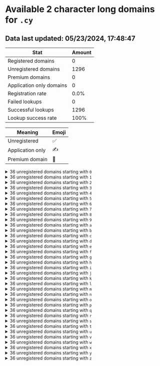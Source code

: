 # Available 2 character long domains for `.cy`

## Data last updated: 05/23/2024, 17:48:47

|Stat|Amount|
|--|--|
|Registered domains|0|
|Unregistered domains|1296|
|Premium domains|0|
|Application only domains|0|
|Registration rate|0.0%|
|Failed lookups|0|
|Successful lookups|1296|
|Lookup success rate|100%|


|Meaning|Emoji|
|--|--|
|Unregistered|:white_check_mark:|
|Application only|:writing_hand:|
|Premium domain|:gem:|

<details>
<summary>36 unregistered domains starting with <bold><code>0</code></bold></summary>

|Type|Domain|
|--|--|
|:white_check_mark:|`00.cy`|
|:white_check_mark:|`01.cy`|
|:white_check_mark:|`02.cy`|
|:white_check_mark:|`03.cy`|
|:white_check_mark:|`04.cy`|
|:white_check_mark:|`05.cy`|
|:white_check_mark:|`06.cy`|
|:white_check_mark:|`07.cy`|
|:white_check_mark:|`08.cy`|
|:white_check_mark:|`09.cy`|
|:white_check_mark:|`0a.cy`|
|:white_check_mark:|`0b.cy`|
|:white_check_mark:|`0c.cy`|
|:white_check_mark:|`0d.cy`|
|:white_check_mark:|`0e.cy`|
|:white_check_mark:|`0f.cy`|
|:white_check_mark:|`0g.cy`|
|:white_check_mark:|`0h.cy`|
|:white_check_mark:|`0i.cy`|
|:white_check_mark:|`0j.cy`|
|:white_check_mark:|`0k.cy`|
|:white_check_mark:|`0l.cy`|
|:white_check_mark:|`0m.cy`|
|:white_check_mark:|`0n.cy`|
|:white_check_mark:|`0o.cy`|
|:white_check_mark:|`0p.cy`|
|:white_check_mark:|`0q.cy`|
|:white_check_mark:|`0r.cy`|
|:white_check_mark:|`0s.cy`|
|:white_check_mark:|`0t.cy`|
|:white_check_mark:|`0u.cy`|
|:white_check_mark:|`0v.cy`|
|:white_check_mark:|`0w.cy`|
|:white_check_mark:|`0x.cy`|
|:white_check_mark:|`0y.cy`|
|:white_check_mark:|`0z.cy`|
</details>
<details>
<summary>36 unregistered domains starting with <bold><code>1</code></bold></summary>

|Type|Domain|
|--|--|
|:white_check_mark:|`10.cy`|
|:white_check_mark:|`11.cy`|
|:white_check_mark:|`12.cy`|
|:white_check_mark:|`13.cy`|
|:white_check_mark:|`14.cy`|
|:white_check_mark:|`15.cy`|
|:white_check_mark:|`16.cy`|
|:white_check_mark:|`17.cy`|
|:white_check_mark:|`18.cy`|
|:white_check_mark:|`19.cy`|
|:white_check_mark:|`1a.cy`|
|:white_check_mark:|`1b.cy`|
|:white_check_mark:|`1c.cy`|
|:white_check_mark:|`1d.cy`|
|:white_check_mark:|`1e.cy`|
|:white_check_mark:|`1f.cy`|
|:white_check_mark:|`1g.cy`|
|:white_check_mark:|`1h.cy`|
|:white_check_mark:|`1i.cy`|
|:white_check_mark:|`1j.cy`|
|:white_check_mark:|`1k.cy`|
|:white_check_mark:|`1l.cy`|
|:white_check_mark:|`1m.cy`|
|:white_check_mark:|`1n.cy`|
|:white_check_mark:|`1o.cy`|
|:white_check_mark:|`1p.cy`|
|:white_check_mark:|`1q.cy`|
|:white_check_mark:|`1r.cy`|
|:white_check_mark:|`1s.cy`|
|:white_check_mark:|`1t.cy`|
|:white_check_mark:|`1u.cy`|
|:white_check_mark:|`1v.cy`|
|:white_check_mark:|`1w.cy`|
|:white_check_mark:|`1x.cy`|
|:white_check_mark:|`1y.cy`|
|:white_check_mark:|`1z.cy`|
</details>
<details>
<summary>36 unregistered domains starting with <bold><code>2</code></bold></summary>

|Type|Domain|
|--|--|
|:white_check_mark:|`20.cy`|
|:white_check_mark:|`21.cy`|
|:white_check_mark:|`22.cy`|
|:white_check_mark:|`23.cy`|
|:white_check_mark:|`24.cy`|
|:white_check_mark:|`25.cy`|
|:white_check_mark:|`26.cy`|
|:white_check_mark:|`27.cy`|
|:white_check_mark:|`28.cy`|
|:white_check_mark:|`29.cy`|
|:white_check_mark:|`2a.cy`|
|:white_check_mark:|`2b.cy`|
|:white_check_mark:|`2c.cy`|
|:white_check_mark:|`2d.cy`|
|:white_check_mark:|`2e.cy`|
|:white_check_mark:|`2f.cy`|
|:white_check_mark:|`2g.cy`|
|:white_check_mark:|`2h.cy`|
|:white_check_mark:|`2i.cy`|
|:white_check_mark:|`2j.cy`|
|:white_check_mark:|`2k.cy`|
|:white_check_mark:|`2l.cy`|
|:white_check_mark:|`2m.cy`|
|:white_check_mark:|`2n.cy`|
|:white_check_mark:|`2o.cy`|
|:white_check_mark:|`2p.cy`|
|:white_check_mark:|`2q.cy`|
|:white_check_mark:|`2r.cy`|
|:white_check_mark:|`2s.cy`|
|:white_check_mark:|`2t.cy`|
|:white_check_mark:|`2u.cy`|
|:white_check_mark:|`2v.cy`|
|:white_check_mark:|`2w.cy`|
|:white_check_mark:|`2x.cy`|
|:white_check_mark:|`2y.cy`|
|:white_check_mark:|`2z.cy`|
</details>
<details>
<summary>36 unregistered domains starting with <bold><code>3</code></bold></summary>

|Type|Domain|
|--|--|
|:white_check_mark:|`30.cy`|
|:white_check_mark:|`31.cy`|
|:white_check_mark:|`32.cy`|
|:white_check_mark:|`33.cy`|
|:white_check_mark:|`34.cy`|
|:white_check_mark:|`35.cy`|
|:white_check_mark:|`36.cy`|
|:white_check_mark:|`37.cy`|
|:white_check_mark:|`38.cy`|
|:white_check_mark:|`39.cy`|
|:white_check_mark:|`3a.cy`|
|:white_check_mark:|`3b.cy`|
|:white_check_mark:|`3c.cy`|
|:white_check_mark:|`3d.cy`|
|:white_check_mark:|`3e.cy`|
|:white_check_mark:|`3f.cy`|
|:white_check_mark:|`3g.cy`|
|:white_check_mark:|`3h.cy`|
|:white_check_mark:|`3i.cy`|
|:white_check_mark:|`3j.cy`|
|:white_check_mark:|`3k.cy`|
|:white_check_mark:|`3l.cy`|
|:white_check_mark:|`3m.cy`|
|:white_check_mark:|`3n.cy`|
|:white_check_mark:|`3o.cy`|
|:white_check_mark:|`3p.cy`|
|:white_check_mark:|`3q.cy`|
|:white_check_mark:|`3r.cy`|
|:white_check_mark:|`3s.cy`|
|:white_check_mark:|`3t.cy`|
|:white_check_mark:|`3u.cy`|
|:white_check_mark:|`3v.cy`|
|:white_check_mark:|`3w.cy`|
|:white_check_mark:|`3x.cy`|
|:white_check_mark:|`3y.cy`|
|:white_check_mark:|`3z.cy`|
</details>
<details>
<summary>36 unregistered domains starting with <bold><code>4</code></bold></summary>

|Type|Domain|
|--|--|
|:white_check_mark:|`40.cy`|
|:white_check_mark:|`41.cy`|
|:white_check_mark:|`42.cy`|
|:white_check_mark:|`43.cy`|
|:white_check_mark:|`44.cy`|
|:white_check_mark:|`45.cy`|
|:white_check_mark:|`46.cy`|
|:white_check_mark:|`47.cy`|
|:white_check_mark:|`48.cy`|
|:white_check_mark:|`49.cy`|
|:white_check_mark:|`4a.cy`|
|:white_check_mark:|`4b.cy`|
|:white_check_mark:|`4c.cy`|
|:white_check_mark:|`4d.cy`|
|:white_check_mark:|`4e.cy`|
|:white_check_mark:|`4f.cy`|
|:white_check_mark:|`4g.cy`|
|:white_check_mark:|`4h.cy`|
|:white_check_mark:|`4i.cy`|
|:white_check_mark:|`4j.cy`|
|:white_check_mark:|`4k.cy`|
|:white_check_mark:|`4l.cy`|
|:white_check_mark:|`4m.cy`|
|:white_check_mark:|`4n.cy`|
|:white_check_mark:|`4o.cy`|
|:white_check_mark:|`4p.cy`|
|:white_check_mark:|`4q.cy`|
|:white_check_mark:|`4r.cy`|
|:white_check_mark:|`4s.cy`|
|:white_check_mark:|`4t.cy`|
|:white_check_mark:|`4u.cy`|
|:white_check_mark:|`4v.cy`|
|:white_check_mark:|`4w.cy`|
|:white_check_mark:|`4x.cy`|
|:white_check_mark:|`4y.cy`|
|:white_check_mark:|`4z.cy`|
</details>
<details>
<summary>36 unregistered domains starting with <bold><code>5</code></bold></summary>

|Type|Domain|
|--|--|
|:white_check_mark:|`50.cy`|
|:white_check_mark:|`51.cy`|
|:white_check_mark:|`52.cy`|
|:white_check_mark:|`53.cy`|
|:white_check_mark:|`54.cy`|
|:white_check_mark:|`55.cy`|
|:white_check_mark:|`56.cy`|
|:white_check_mark:|`57.cy`|
|:white_check_mark:|`58.cy`|
|:white_check_mark:|`59.cy`|
|:white_check_mark:|`5a.cy`|
|:white_check_mark:|`5b.cy`|
|:white_check_mark:|`5c.cy`|
|:white_check_mark:|`5d.cy`|
|:white_check_mark:|`5e.cy`|
|:white_check_mark:|`5f.cy`|
|:white_check_mark:|`5g.cy`|
|:white_check_mark:|`5h.cy`|
|:white_check_mark:|`5i.cy`|
|:white_check_mark:|`5j.cy`|
|:white_check_mark:|`5k.cy`|
|:white_check_mark:|`5l.cy`|
|:white_check_mark:|`5m.cy`|
|:white_check_mark:|`5n.cy`|
|:white_check_mark:|`5o.cy`|
|:white_check_mark:|`5p.cy`|
|:white_check_mark:|`5q.cy`|
|:white_check_mark:|`5r.cy`|
|:white_check_mark:|`5s.cy`|
|:white_check_mark:|`5t.cy`|
|:white_check_mark:|`5u.cy`|
|:white_check_mark:|`5v.cy`|
|:white_check_mark:|`5w.cy`|
|:white_check_mark:|`5x.cy`|
|:white_check_mark:|`5y.cy`|
|:white_check_mark:|`5z.cy`|
</details>
<details>
<summary>36 unregistered domains starting with <bold><code>6</code></bold></summary>

|Type|Domain|
|--|--|
|:white_check_mark:|`60.cy`|
|:white_check_mark:|`61.cy`|
|:white_check_mark:|`62.cy`|
|:white_check_mark:|`63.cy`|
|:white_check_mark:|`64.cy`|
|:white_check_mark:|`65.cy`|
|:white_check_mark:|`66.cy`|
|:white_check_mark:|`67.cy`|
|:white_check_mark:|`68.cy`|
|:white_check_mark:|`69.cy`|
|:white_check_mark:|`6a.cy`|
|:white_check_mark:|`6b.cy`|
|:white_check_mark:|`6c.cy`|
|:white_check_mark:|`6d.cy`|
|:white_check_mark:|`6e.cy`|
|:white_check_mark:|`6f.cy`|
|:white_check_mark:|`6g.cy`|
|:white_check_mark:|`6h.cy`|
|:white_check_mark:|`6i.cy`|
|:white_check_mark:|`6j.cy`|
|:white_check_mark:|`6k.cy`|
|:white_check_mark:|`6l.cy`|
|:white_check_mark:|`6m.cy`|
|:white_check_mark:|`6n.cy`|
|:white_check_mark:|`6o.cy`|
|:white_check_mark:|`6p.cy`|
|:white_check_mark:|`6q.cy`|
|:white_check_mark:|`6r.cy`|
|:white_check_mark:|`6s.cy`|
|:white_check_mark:|`6t.cy`|
|:white_check_mark:|`6u.cy`|
|:white_check_mark:|`6v.cy`|
|:white_check_mark:|`6w.cy`|
|:white_check_mark:|`6x.cy`|
|:white_check_mark:|`6y.cy`|
|:white_check_mark:|`6z.cy`|
</details>
<details>
<summary>36 unregistered domains starting with <bold><code>7</code></bold></summary>

|Type|Domain|
|--|--|
|:white_check_mark:|`70.cy`|
|:white_check_mark:|`71.cy`|
|:white_check_mark:|`72.cy`|
|:white_check_mark:|`73.cy`|
|:white_check_mark:|`74.cy`|
|:white_check_mark:|`75.cy`|
|:white_check_mark:|`76.cy`|
|:white_check_mark:|`77.cy`|
|:white_check_mark:|`78.cy`|
|:white_check_mark:|`79.cy`|
|:white_check_mark:|`7a.cy`|
|:white_check_mark:|`7b.cy`|
|:white_check_mark:|`7c.cy`|
|:white_check_mark:|`7d.cy`|
|:white_check_mark:|`7e.cy`|
|:white_check_mark:|`7f.cy`|
|:white_check_mark:|`7g.cy`|
|:white_check_mark:|`7h.cy`|
|:white_check_mark:|`7i.cy`|
|:white_check_mark:|`7j.cy`|
|:white_check_mark:|`7k.cy`|
|:white_check_mark:|`7l.cy`|
|:white_check_mark:|`7m.cy`|
|:white_check_mark:|`7n.cy`|
|:white_check_mark:|`7o.cy`|
|:white_check_mark:|`7p.cy`|
|:white_check_mark:|`7q.cy`|
|:white_check_mark:|`7r.cy`|
|:white_check_mark:|`7s.cy`|
|:white_check_mark:|`7t.cy`|
|:white_check_mark:|`7u.cy`|
|:white_check_mark:|`7v.cy`|
|:white_check_mark:|`7w.cy`|
|:white_check_mark:|`7x.cy`|
|:white_check_mark:|`7y.cy`|
|:white_check_mark:|`7z.cy`|
</details>
<details>
<summary>36 unregistered domains starting with <bold><code>8</code></bold></summary>

|Type|Domain|
|--|--|
|:white_check_mark:|`80.cy`|
|:white_check_mark:|`81.cy`|
|:white_check_mark:|`82.cy`|
|:white_check_mark:|`83.cy`|
|:white_check_mark:|`84.cy`|
|:white_check_mark:|`85.cy`|
|:white_check_mark:|`86.cy`|
|:white_check_mark:|`87.cy`|
|:white_check_mark:|`88.cy`|
|:white_check_mark:|`89.cy`|
|:white_check_mark:|`8a.cy`|
|:white_check_mark:|`8b.cy`|
|:white_check_mark:|`8c.cy`|
|:white_check_mark:|`8d.cy`|
|:white_check_mark:|`8e.cy`|
|:white_check_mark:|`8f.cy`|
|:white_check_mark:|`8g.cy`|
|:white_check_mark:|`8h.cy`|
|:white_check_mark:|`8i.cy`|
|:white_check_mark:|`8j.cy`|
|:white_check_mark:|`8k.cy`|
|:white_check_mark:|`8l.cy`|
|:white_check_mark:|`8m.cy`|
|:white_check_mark:|`8n.cy`|
|:white_check_mark:|`8o.cy`|
|:white_check_mark:|`8p.cy`|
|:white_check_mark:|`8q.cy`|
|:white_check_mark:|`8r.cy`|
|:white_check_mark:|`8s.cy`|
|:white_check_mark:|`8t.cy`|
|:white_check_mark:|`8u.cy`|
|:white_check_mark:|`8v.cy`|
|:white_check_mark:|`8w.cy`|
|:white_check_mark:|`8x.cy`|
|:white_check_mark:|`8y.cy`|
|:white_check_mark:|`8z.cy`|
</details>
<details>
<summary>36 unregistered domains starting with <bold><code>9</code></bold></summary>

|Type|Domain|
|--|--|
|:white_check_mark:|`90.cy`|
|:white_check_mark:|`91.cy`|
|:white_check_mark:|`92.cy`|
|:white_check_mark:|`93.cy`|
|:white_check_mark:|`94.cy`|
|:white_check_mark:|`95.cy`|
|:white_check_mark:|`96.cy`|
|:white_check_mark:|`97.cy`|
|:white_check_mark:|`98.cy`|
|:white_check_mark:|`99.cy`|
|:white_check_mark:|`9a.cy`|
|:white_check_mark:|`9b.cy`|
|:white_check_mark:|`9c.cy`|
|:white_check_mark:|`9d.cy`|
|:white_check_mark:|`9e.cy`|
|:white_check_mark:|`9f.cy`|
|:white_check_mark:|`9g.cy`|
|:white_check_mark:|`9h.cy`|
|:white_check_mark:|`9i.cy`|
|:white_check_mark:|`9j.cy`|
|:white_check_mark:|`9k.cy`|
|:white_check_mark:|`9l.cy`|
|:white_check_mark:|`9m.cy`|
|:white_check_mark:|`9n.cy`|
|:white_check_mark:|`9o.cy`|
|:white_check_mark:|`9p.cy`|
|:white_check_mark:|`9q.cy`|
|:white_check_mark:|`9r.cy`|
|:white_check_mark:|`9s.cy`|
|:white_check_mark:|`9t.cy`|
|:white_check_mark:|`9u.cy`|
|:white_check_mark:|`9v.cy`|
|:white_check_mark:|`9w.cy`|
|:white_check_mark:|`9x.cy`|
|:white_check_mark:|`9y.cy`|
|:white_check_mark:|`9z.cy`|
</details>
<details>
<summary>36 unregistered domains starting with <bold><code>a</code></bold></summary>

|Type|Domain|
|--|--|
|:white_check_mark:|`a0.cy`|
|:white_check_mark:|`a1.cy`|
|:white_check_mark:|`a2.cy`|
|:white_check_mark:|`a3.cy`|
|:white_check_mark:|`a4.cy`|
|:white_check_mark:|`a5.cy`|
|:white_check_mark:|`a6.cy`|
|:white_check_mark:|`a7.cy`|
|:white_check_mark:|`a8.cy`|
|:white_check_mark:|`a9.cy`|
|:white_check_mark:|`aa.cy`|
|:white_check_mark:|`ab.cy`|
|:white_check_mark:|`ac.cy`|
|:white_check_mark:|`ad.cy`|
|:white_check_mark:|`ae.cy`|
|:white_check_mark:|`af.cy`|
|:white_check_mark:|`ag.cy`|
|:white_check_mark:|`ah.cy`|
|:white_check_mark:|`ai.cy`|
|:white_check_mark:|`aj.cy`|
|:white_check_mark:|`ak.cy`|
|:white_check_mark:|`al.cy`|
|:white_check_mark:|`am.cy`|
|:white_check_mark:|`an.cy`|
|:white_check_mark:|`ao.cy`|
|:white_check_mark:|`ap.cy`|
|:white_check_mark:|`aq.cy`|
|:white_check_mark:|`ar.cy`|
|:white_check_mark:|`as.cy`|
|:white_check_mark:|`at.cy`|
|:white_check_mark:|`au.cy`|
|:white_check_mark:|`av.cy`|
|:white_check_mark:|`aw.cy`|
|:white_check_mark:|`ax.cy`|
|:white_check_mark:|`ay.cy`|
|:white_check_mark:|`az.cy`|
</details>
<details>
<summary>36 unregistered domains starting with <bold><code>b</code></bold></summary>

|Type|Domain|
|--|--|
|:white_check_mark:|`b0.cy`|
|:white_check_mark:|`b1.cy`|
|:white_check_mark:|`b2.cy`|
|:white_check_mark:|`b3.cy`|
|:white_check_mark:|`b4.cy`|
|:white_check_mark:|`b5.cy`|
|:white_check_mark:|`b6.cy`|
|:white_check_mark:|`b7.cy`|
|:white_check_mark:|`b8.cy`|
|:white_check_mark:|`b9.cy`|
|:white_check_mark:|`ba.cy`|
|:white_check_mark:|`bb.cy`|
|:white_check_mark:|`bc.cy`|
|:white_check_mark:|`bd.cy`|
|:white_check_mark:|`be.cy`|
|:white_check_mark:|`bf.cy`|
|:white_check_mark:|`bg.cy`|
|:white_check_mark:|`bh.cy`|
|:white_check_mark:|`bi.cy`|
|:white_check_mark:|`bj.cy`|
|:white_check_mark:|`bk.cy`|
|:white_check_mark:|`bl.cy`|
|:white_check_mark:|`bm.cy`|
|:white_check_mark:|`bn.cy`|
|:white_check_mark:|`bo.cy`|
|:white_check_mark:|`bp.cy`|
|:white_check_mark:|`bq.cy`|
|:white_check_mark:|`br.cy`|
|:white_check_mark:|`bs.cy`|
|:white_check_mark:|`bt.cy`|
|:white_check_mark:|`bu.cy`|
|:white_check_mark:|`bv.cy`|
|:white_check_mark:|`bw.cy`|
|:white_check_mark:|`bx.cy`|
|:white_check_mark:|`by.cy`|
|:white_check_mark:|`bz.cy`|
</details>
<details>
<summary>36 unregistered domains starting with <bold><code>c</code></bold></summary>

|Type|Domain|
|--|--|
|:white_check_mark:|`c0.cy`|
|:white_check_mark:|`c1.cy`|
|:white_check_mark:|`c2.cy`|
|:white_check_mark:|`c3.cy`|
|:white_check_mark:|`c4.cy`|
|:white_check_mark:|`c5.cy`|
|:white_check_mark:|`c6.cy`|
|:white_check_mark:|`c7.cy`|
|:white_check_mark:|`c8.cy`|
|:white_check_mark:|`c9.cy`|
|:white_check_mark:|`ca.cy`|
|:white_check_mark:|`cb.cy`|
|:white_check_mark:|`cc.cy`|
|:white_check_mark:|`cd.cy`|
|:white_check_mark:|`ce.cy`|
|:white_check_mark:|`cf.cy`|
|:white_check_mark:|`cg.cy`|
|:white_check_mark:|`ch.cy`|
|:white_check_mark:|`ci.cy`|
|:white_check_mark:|`cj.cy`|
|:white_check_mark:|`ck.cy`|
|:white_check_mark:|`cl.cy`|
|:white_check_mark:|`cm.cy`|
|:white_check_mark:|`cn.cy`|
|:white_check_mark:|`co.cy`|
|:white_check_mark:|`cp.cy`|
|:white_check_mark:|`cq.cy`|
|:white_check_mark:|`cr.cy`|
|:white_check_mark:|`cs.cy`|
|:white_check_mark:|`ct.cy`|
|:white_check_mark:|`cu.cy`|
|:white_check_mark:|`cv.cy`|
|:white_check_mark:|`cw.cy`|
|:white_check_mark:|`cx.cy`|
|:white_check_mark:|`cy.cy`|
|:white_check_mark:|`cz.cy`|
</details>
<details>
<summary>36 unregistered domains starting with <bold><code>d</code></bold></summary>

|Type|Domain|
|--|--|
|:white_check_mark:|`d0.cy`|
|:white_check_mark:|`d1.cy`|
|:white_check_mark:|`d2.cy`|
|:white_check_mark:|`d3.cy`|
|:white_check_mark:|`d4.cy`|
|:white_check_mark:|`d5.cy`|
|:white_check_mark:|`d6.cy`|
|:white_check_mark:|`d7.cy`|
|:white_check_mark:|`d8.cy`|
|:white_check_mark:|`d9.cy`|
|:white_check_mark:|`da.cy`|
|:white_check_mark:|`db.cy`|
|:white_check_mark:|`dc.cy`|
|:white_check_mark:|`dd.cy`|
|:white_check_mark:|`de.cy`|
|:white_check_mark:|`df.cy`|
|:white_check_mark:|`dg.cy`|
|:white_check_mark:|`dh.cy`|
|:white_check_mark:|`di.cy`|
|:white_check_mark:|`dj.cy`|
|:white_check_mark:|`dk.cy`|
|:white_check_mark:|`dl.cy`|
|:white_check_mark:|`dm.cy`|
|:white_check_mark:|`dn.cy`|
|:white_check_mark:|`do.cy`|
|:white_check_mark:|`dp.cy`|
|:white_check_mark:|`dq.cy`|
|:white_check_mark:|`dr.cy`|
|:white_check_mark:|`ds.cy`|
|:white_check_mark:|`dt.cy`|
|:white_check_mark:|`du.cy`|
|:white_check_mark:|`dv.cy`|
|:white_check_mark:|`dw.cy`|
|:white_check_mark:|`dx.cy`|
|:white_check_mark:|`dy.cy`|
|:white_check_mark:|`dz.cy`|
</details>
<details>
<summary>36 unregistered domains starting with <bold><code>e</code></bold></summary>

|Type|Domain|
|--|--|
|:white_check_mark:|`e0.cy`|
|:white_check_mark:|`e1.cy`|
|:white_check_mark:|`e2.cy`|
|:white_check_mark:|`e3.cy`|
|:white_check_mark:|`e4.cy`|
|:white_check_mark:|`e5.cy`|
|:white_check_mark:|`e6.cy`|
|:white_check_mark:|`e7.cy`|
|:white_check_mark:|`e8.cy`|
|:white_check_mark:|`e9.cy`|
|:white_check_mark:|`ea.cy`|
|:white_check_mark:|`eb.cy`|
|:white_check_mark:|`ec.cy`|
|:white_check_mark:|`ed.cy`|
|:white_check_mark:|`ee.cy`|
|:white_check_mark:|`ef.cy`|
|:white_check_mark:|`eg.cy`|
|:white_check_mark:|`eh.cy`|
|:white_check_mark:|`ei.cy`|
|:white_check_mark:|`ej.cy`|
|:white_check_mark:|`ek.cy`|
|:white_check_mark:|`el.cy`|
|:white_check_mark:|`em.cy`|
|:white_check_mark:|`en.cy`|
|:white_check_mark:|`eo.cy`|
|:white_check_mark:|`ep.cy`|
|:white_check_mark:|`eq.cy`|
|:white_check_mark:|`er.cy`|
|:white_check_mark:|`es.cy`|
|:white_check_mark:|`et.cy`|
|:white_check_mark:|`eu.cy`|
|:white_check_mark:|`ev.cy`|
|:white_check_mark:|`ew.cy`|
|:white_check_mark:|`ex.cy`|
|:white_check_mark:|`ey.cy`|
|:white_check_mark:|`ez.cy`|
</details>
<details>
<summary>36 unregistered domains starting with <bold><code>f</code></bold></summary>

|Type|Domain|
|--|--|
|:white_check_mark:|`f0.cy`|
|:white_check_mark:|`f1.cy`|
|:white_check_mark:|`f2.cy`|
|:white_check_mark:|`f3.cy`|
|:white_check_mark:|`f4.cy`|
|:white_check_mark:|`f5.cy`|
|:white_check_mark:|`f6.cy`|
|:white_check_mark:|`f7.cy`|
|:white_check_mark:|`f8.cy`|
|:white_check_mark:|`f9.cy`|
|:white_check_mark:|`fa.cy`|
|:white_check_mark:|`fb.cy`|
|:white_check_mark:|`fc.cy`|
|:white_check_mark:|`fd.cy`|
|:white_check_mark:|`fe.cy`|
|:white_check_mark:|`ff.cy`|
|:white_check_mark:|`fg.cy`|
|:white_check_mark:|`fh.cy`|
|:white_check_mark:|`fi.cy`|
|:white_check_mark:|`fj.cy`|
|:white_check_mark:|`fk.cy`|
|:white_check_mark:|`fl.cy`|
|:white_check_mark:|`fm.cy`|
|:white_check_mark:|`fn.cy`|
|:white_check_mark:|`fo.cy`|
|:white_check_mark:|`fp.cy`|
|:white_check_mark:|`fq.cy`|
|:white_check_mark:|`fr.cy`|
|:white_check_mark:|`fs.cy`|
|:white_check_mark:|`ft.cy`|
|:white_check_mark:|`fu.cy`|
|:white_check_mark:|`fv.cy`|
|:white_check_mark:|`fw.cy`|
|:white_check_mark:|`fx.cy`|
|:white_check_mark:|`fy.cy`|
|:white_check_mark:|`fz.cy`|
</details>
<details>
<summary>36 unregistered domains starting with <bold><code>g</code></bold></summary>

|Type|Domain|
|--|--|
|:white_check_mark:|`g0.cy`|
|:white_check_mark:|`g1.cy`|
|:white_check_mark:|`g2.cy`|
|:white_check_mark:|`g3.cy`|
|:white_check_mark:|`g4.cy`|
|:white_check_mark:|`g5.cy`|
|:white_check_mark:|`g6.cy`|
|:white_check_mark:|`g7.cy`|
|:white_check_mark:|`g8.cy`|
|:white_check_mark:|`g9.cy`|
|:white_check_mark:|`ga.cy`|
|:white_check_mark:|`gb.cy`|
|:white_check_mark:|`gc.cy`|
|:white_check_mark:|`gd.cy`|
|:white_check_mark:|`ge.cy`|
|:white_check_mark:|`gf.cy`|
|:white_check_mark:|`gg.cy`|
|:white_check_mark:|`gh.cy`|
|:white_check_mark:|`gi.cy`|
|:white_check_mark:|`gj.cy`|
|:white_check_mark:|`gk.cy`|
|:white_check_mark:|`gl.cy`|
|:white_check_mark:|`gm.cy`|
|:white_check_mark:|`gn.cy`|
|:white_check_mark:|`go.cy`|
|:white_check_mark:|`gp.cy`|
|:white_check_mark:|`gq.cy`|
|:white_check_mark:|`gr.cy`|
|:white_check_mark:|`gs.cy`|
|:white_check_mark:|`gt.cy`|
|:white_check_mark:|`gu.cy`|
|:white_check_mark:|`gv.cy`|
|:white_check_mark:|`gw.cy`|
|:white_check_mark:|`gx.cy`|
|:white_check_mark:|`gy.cy`|
|:white_check_mark:|`gz.cy`|
</details>
<details>
<summary>36 unregistered domains starting with <bold><code>h</code></bold></summary>

|Type|Domain|
|--|--|
|:white_check_mark:|`h0.cy`|
|:white_check_mark:|`h1.cy`|
|:white_check_mark:|`h2.cy`|
|:white_check_mark:|`h3.cy`|
|:white_check_mark:|`h4.cy`|
|:white_check_mark:|`h5.cy`|
|:white_check_mark:|`h6.cy`|
|:white_check_mark:|`h7.cy`|
|:white_check_mark:|`h8.cy`|
|:white_check_mark:|`h9.cy`|
|:white_check_mark:|`ha.cy`|
|:white_check_mark:|`hb.cy`|
|:white_check_mark:|`hc.cy`|
|:white_check_mark:|`hd.cy`|
|:white_check_mark:|`he.cy`|
|:white_check_mark:|`hf.cy`|
|:white_check_mark:|`hg.cy`|
|:white_check_mark:|`hh.cy`|
|:white_check_mark:|`hi.cy`|
|:white_check_mark:|`hj.cy`|
|:white_check_mark:|`hk.cy`|
|:white_check_mark:|`hl.cy`|
|:white_check_mark:|`hm.cy`|
|:white_check_mark:|`hn.cy`|
|:white_check_mark:|`ho.cy`|
|:white_check_mark:|`hp.cy`|
|:white_check_mark:|`hq.cy`|
|:white_check_mark:|`hr.cy`|
|:white_check_mark:|`hs.cy`|
|:white_check_mark:|`ht.cy`|
|:white_check_mark:|`hu.cy`|
|:white_check_mark:|`hv.cy`|
|:white_check_mark:|`hw.cy`|
|:white_check_mark:|`hx.cy`|
|:white_check_mark:|`hy.cy`|
|:white_check_mark:|`hz.cy`|
</details>
<details>
<summary>36 unregistered domains starting with <bold><code>i</code></bold></summary>

|Type|Domain|
|--|--|
|:white_check_mark:|`i0.cy`|
|:white_check_mark:|`i1.cy`|
|:white_check_mark:|`i2.cy`|
|:white_check_mark:|`i3.cy`|
|:white_check_mark:|`i4.cy`|
|:white_check_mark:|`i5.cy`|
|:white_check_mark:|`i6.cy`|
|:white_check_mark:|`i7.cy`|
|:white_check_mark:|`i8.cy`|
|:white_check_mark:|`i9.cy`|
|:white_check_mark:|`ia.cy`|
|:white_check_mark:|`ib.cy`|
|:white_check_mark:|`ic.cy`|
|:white_check_mark:|`id.cy`|
|:white_check_mark:|`ie.cy`|
|:white_check_mark:|`if.cy`|
|:white_check_mark:|`ig.cy`|
|:white_check_mark:|`ih.cy`|
|:white_check_mark:|`ii.cy`|
|:white_check_mark:|`ij.cy`|
|:white_check_mark:|`ik.cy`|
|:white_check_mark:|`il.cy`|
|:white_check_mark:|`im.cy`|
|:white_check_mark:|`in.cy`|
|:white_check_mark:|`io.cy`|
|:white_check_mark:|`ip.cy`|
|:white_check_mark:|`iq.cy`|
|:white_check_mark:|`ir.cy`|
|:white_check_mark:|`is.cy`|
|:white_check_mark:|`it.cy`|
|:white_check_mark:|`iu.cy`|
|:white_check_mark:|`iv.cy`|
|:white_check_mark:|`iw.cy`|
|:white_check_mark:|`ix.cy`|
|:white_check_mark:|`iy.cy`|
|:white_check_mark:|`iz.cy`|
</details>
<details>
<summary>36 unregistered domains starting with <bold><code>j</code></bold></summary>

|Type|Domain|
|--|--|
|:white_check_mark:|`j0.cy`|
|:white_check_mark:|`j1.cy`|
|:white_check_mark:|`j2.cy`|
|:white_check_mark:|`j3.cy`|
|:white_check_mark:|`j4.cy`|
|:white_check_mark:|`j5.cy`|
|:white_check_mark:|`j6.cy`|
|:white_check_mark:|`j7.cy`|
|:white_check_mark:|`j8.cy`|
|:white_check_mark:|`j9.cy`|
|:white_check_mark:|`ja.cy`|
|:white_check_mark:|`jb.cy`|
|:white_check_mark:|`jc.cy`|
|:white_check_mark:|`jd.cy`|
|:white_check_mark:|`je.cy`|
|:white_check_mark:|`jf.cy`|
|:white_check_mark:|`jg.cy`|
|:white_check_mark:|`jh.cy`|
|:white_check_mark:|`ji.cy`|
|:white_check_mark:|`jj.cy`|
|:white_check_mark:|`jk.cy`|
|:white_check_mark:|`jl.cy`|
|:white_check_mark:|`jm.cy`|
|:white_check_mark:|`jn.cy`|
|:white_check_mark:|`jo.cy`|
|:white_check_mark:|`jp.cy`|
|:white_check_mark:|`jq.cy`|
|:white_check_mark:|`jr.cy`|
|:white_check_mark:|`js.cy`|
|:white_check_mark:|`jt.cy`|
|:white_check_mark:|`ju.cy`|
|:white_check_mark:|`jv.cy`|
|:white_check_mark:|`jw.cy`|
|:white_check_mark:|`jx.cy`|
|:white_check_mark:|`jy.cy`|
|:white_check_mark:|`jz.cy`|
</details>
<details>
<summary>36 unregistered domains starting with <bold><code>k</code></bold></summary>

|Type|Domain|
|--|--|
|:white_check_mark:|`k0.cy`|
|:white_check_mark:|`k1.cy`|
|:white_check_mark:|`k2.cy`|
|:white_check_mark:|`k3.cy`|
|:white_check_mark:|`k4.cy`|
|:white_check_mark:|`k5.cy`|
|:white_check_mark:|`k6.cy`|
|:white_check_mark:|`k7.cy`|
|:white_check_mark:|`k8.cy`|
|:white_check_mark:|`k9.cy`|
|:white_check_mark:|`ka.cy`|
|:white_check_mark:|`kb.cy`|
|:white_check_mark:|`kc.cy`|
|:white_check_mark:|`kd.cy`|
|:white_check_mark:|`ke.cy`|
|:white_check_mark:|`kf.cy`|
|:white_check_mark:|`kg.cy`|
|:white_check_mark:|`kh.cy`|
|:white_check_mark:|`ki.cy`|
|:white_check_mark:|`kj.cy`|
|:white_check_mark:|`kk.cy`|
|:white_check_mark:|`kl.cy`|
|:white_check_mark:|`km.cy`|
|:white_check_mark:|`kn.cy`|
|:white_check_mark:|`ko.cy`|
|:white_check_mark:|`kp.cy`|
|:white_check_mark:|`kq.cy`|
|:white_check_mark:|`kr.cy`|
|:white_check_mark:|`ks.cy`|
|:white_check_mark:|`kt.cy`|
|:white_check_mark:|`ku.cy`|
|:white_check_mark:|`kv.cy`|
|:white_check_mark:|`kw.cy`|
|:white_check_mark:|`kx.cy`|
|:white_check_mark:|`ky.cy`|
|:white_check_mark:|`kz.cy`|
</details>
<details>
<summary>36 unregistered domains starting with <bold><code>l</code></bold></summary>

|Type|Domain|
|--|--|
|:white_check_mark:|`l0.cy`|
|:white_check_mark:|`l1.cy`|
|:white_check_mark:|`l2.cy`|
|:white_check_mark:|`l3.cy`|
|:white_check_mark:|`l4.cy`|
|:white_check_mark:|`l5.cy`|
|:white_check_mark:|`l6.cy`|
|:white_check_mark:|`l7.cy`|
|:white_check_mark:|`l8.cy`|
|:white_check_mark:|`l9.cy`|
|:white_check_mark:|`la.cy`|
|:white_check_mark:|`lb.cy`|
|:white_check_mark:|`lc.cy`|
|:white_check_mark:|`ld.cy`|
|:white_check_mark:|`le.cy`|
|:white_check_mark:|`lf.cy`|
|:white_check_mark:|`lg.cy`|
|:white_check_mark:|`lh.cy`|
|:white_check_mark:|`li.cy`|
|:white_check_mark:|`lj.cy`|
|:white_check_mark:|`lk.cy`|
|:white_check_mark:|`ll.cy`|
|:white_check_mark:|`lm.cy`|
|:white_check_mark:|`ln.cy`|
|:white_check_mark:|`lo.cy`|
|:white_check_mark:|`lp.cy`|
|:white_check_mark:|`lq.cy`|
|:white_check_mark:|`lr.cy`|
|:white_check_mark:|`ls.cy`|
|:white_check_mark:|`lt.cy`|
|:white_check_mark:|`lu.cy`|
|:white_check_mark:|`lv.cy`|
|:white_check_mark:|`lw.cy`|
|:white_check_mark:|`lx.cy`|
|:white_check_mark:|`ly.cy`|
|:white_check_mark:|`lz.cy`|
</details>
<details>
<summary>36 unregistered domains starting with <bold><code>m</code></bold></summary>

|Type|Domain|
|--|--|
|:white_check_mark:|`m0.cy`|
|:white_check_mark:|`m1.cy`|
|:white_check_mark:|`m2.cy`|
|:white_check_mark:|`m3.cy`|
|:white_check_mark:|`m4.cy`|
|:white_check_mark:|`m5.cy`|
|:white_check_mark:|`m6.cy`|
|:white_check_mark:|`m7.cy`|
|:white_check_mark:|`m8.cy`|
|:white_check_mark:|`m9.cy`|
|:white_check_mark:|`ma.cy`|
|:white_check_mark:|`mb.cy`|
|:white_check_mark:|`mc.cy`|
|:white_check_mark:|`md.cy`|
|:white_check_mark:|`me.cy`|
|:white_check_mark:|`mf.cy`|
|:white_check_mark:|`mg.cy`|
|:white_check_mark:|`mh.cy`|
|:white_check_mark:|`mi.cy`|
|:white_check_mark:|`mj.cy`|
|:white_check_mark:|`mk.cy`|
|:white_check_mark:|`ml.cy`|
|:white_check_mark:|`mm.cy`|
|:white_check_mark:|`mn.cy`|
|:white_check_mark:|`mo.cy`|
|:white_check_mark:|`mp.cy`|
|:white_check_mark:|`mq.cy`|
|:white_check_mark:|`mr.cy`|
|:white_check_mark:|`ms.cy`|
|:white_check_mark:|`mt.cy`|
|:white_check_mark:|`mu.cy`|
|:white_check_mark:|`mv.cy`|
|:white_check_mark:|`mw.cy`|
|:white_check_mark:|`mx.cy`|
|:white_check_mark:|`my.cy`|
|:white_check_mark:|`mz.cy`|
</details>
<details>
<summary>36 unregistered domains starting with <bold><code>n</code></bold></summary>

|Type|Domain|
|--|--|
|:white_check_mark:|`n0.cy`|
|:white_check_mark:|`n1.cy`|
|:white_check_mark:|`n2.cy`|
|:white_check_mark:|`n3.cy`|
|:white_check_mark:|`n4.cy`|
|:white_check_mark:|`n5.cy`|
|:white_check_mark:|`n6.cy`|
|:white_check_mark:|`n7.cy`|
|:white_check_mark:|`n8.cy`|
|:white_check_mark:|`n9.cy`|
|:white_check_mark:|`na.cy`|
|:white_check_mark:|`nb.cy`|
|:white_check_mark:|`nc.cy`|
|:white_check_mark:|`nd.cy`|
|:white_check_mark:|`ne.cy`|
|:white_check_mark:|`nf.cy`|
|:white_check_mark:|`ng.cy`|
|:white_check_mark:|`nh.cy`|
|:white_check_mark:|`ni.cy`|
|:white_check_mark:|`nj.cy`|
|:white_check_mark:|`nk.cy`|
|:white_check_mark:|`nl.cy`|
|:white_check_mark:|`nm.cy`|
|:white_check_mark:|`nn.cy`|
|:white_check_mark:|`no.cy`|
|:white_check_mark:|`np.cy`|
|:white_check_mark:|`nq.cy`|
|:white_check_mark:|`nr.cy`|
|:white_check_mark:|`ns.cy`|
|:white_check_mark:|`nt.cy`|
|:white_check_mark:|`nu.cy`|
|:white_check_mark:|`nv.cy`|
|:white_check_mark:|`nw.cy`|
|:white_check_mark:|`nx.cy`|
|:white_check_mark:|`ny.cy`|
|:white_check_mark:|`nz.cy`|
</details>
<details>
<summary>36 unregistered domains starting with <bold><code>o</code></bold></summary>

|Type|Domain|
|--|--|
|:white_check_mark:|`o0.cy`|
|:white_check_mark:|`o1.cy`|
|:white_check_mark:|`o2.cy`|
|:white_check_mark:|`o3.cy`|
|:white_check_mark:|`o4.cy`|
|:white_check_mark:|`o5.cy`|
|:white_check_mark:|`o6.cy`|
|:white_check_mark:|`o7.cy`|
|:white_check_mark:|`o8.cy`|
|:white_check_mark:|`o9.cy`|
|:white_check_mark:|`oa.cy`|
|:white_check_mark:|`ob.cy`|
|:white_check_mark:|`oc.cy`|
|:white_check_mark:|`od.cy`|
|:white_check_mark:|`oe.cy`|
|:white_check_mark:|`of.cy`|
|:white_check_mark:|`og.cy`|
|:white_check_mark:|`oh.cy`|
|:white_check_mark:|`oi.cy`|
|:white_check_mark:|`oj.cy`|
|:white_check_mark:|`ok.cy`|
|:white_check_mark:|`ol.cy`|
|:white_check_mark:|`om.cy`|
|:white_check_mark:|`on.cy`|
|:white_check_mark:|`oo.cy`|
|:white_check_mark:|`op.cy`|
|:white_check_mark:|`oq.cy`|
|:white_check_mark:|`or.cy`|
|:white_check_mark:|`os.cy`|
|:white_check_mark:|`ot.cy`|
|:white_check_mark:|`ou.cy`|
|:white_check_mark:|`ov.cy`|
|:white_check_mark:|`ow.cy`|
|:white_check_mark:|`ox.cy`|
|:white_check_mark:|`oy.cy`|
|:white_check_mark:|`oz.cy`|
</details>
<details>
<summary>36 unregistered domains starting with <bold><code>p</code></bold></summary>

|Type|Domain|
|--|--|
|:white_check_mark:|`p0.cy`|
|:white_check_mark:|`p1.cy`|
|:white_check_mark:|`p2.cy`|
|:white_check_mark:|`p3.cy`|
|:white_check_mark:|`p4.cy`|
|:white_check_mark:|`p5.cy`|
|:white_check_mark:|`p6.cy`|
|:white_check_mark:|`p7.cy`|
|:white_check_mark:|`p8.cy`|
|:white_check_mark:|`p9.cy`|
|:white_check_mark:|`pa.cy`|
|:white_check_mark:|`pb.cy`|
|:white_check_mark:|`pc.cy`|
|:white_check_mark:|`pd.cy`|
|:white_check_mark:|`pe.cy`|
|:white_check_mark:|`pf.cy`|
|:white_check_mark:|`pg.cy`|
|:white_check_mark:|`ph.cy`|
|:white_check_mark:|`pi.cy`|
|:white_check_mark:|`pj.cy`|
|:white_check_mark:|`pk.cy`|
|:white_check_mark:|`pl.cy`|
|:white_check_mark:|`pm.cy`|
|:white_check_mark:|`pn.cy`|
|:white_check_mark:|`po.cy`|
|:white_check_mark:|`pp.cy`|
|:white_check_mark:|`pq.cy`|
|:white_check_mark:|`pr.cy`|
|:white_check_mark:|`ps.cy`|
|:white_check_mark:|`pt.cy`|
|:white_check_mark:|`pu.cy`|
|:white_check_mark:|`pv.cy`|
|:white_check_mark:|`pw.cy`|
|:white_check_mark:|`px.cy`|
|:white_check_mark:|`py.cy`|
|:white_check_mark:|`pz.cy`|
</details>
<details>
<summary>36 unregistered domains starting with <bold><code>q</code></bold></summary>

|Type|Domain|
|--|--|
|:white_check_mark:|`q0.cy`|
|:white_check_mark:|`q1.cy`|
|:white_check_mark:|`q2.cy`|
|:white_check_mark:|`q3.cy`|
|:white_check_mark:|`q4.cy`|
|:white_check_mark:|`q5.cy`|
|:white_check_mark:|`q6.cy`|
|:white_check_mark:|`q7.cy`|
|:white_check_mark:|`q8.cy`|
|:white_check_mark:|`q9.cy`|
|:white_check_mark:|`qa.cy`|
|:white_check_mark:|`qb.cy`|
|:white_check_mark:|`qc.cy`|
|:white_check_mark:|`qd.cy`|
|:white_check_mark:|`qe.cy`|
|:white_check_mark:|`qf.cy`|
|:white_check_mark:|`qg.cy`|
|:white_check_mark:|`qh.cy`|
|:white_check_mark:|`qi.cy`|
|:white_check_mark:|`qj.cy`|
|:white_check_mark:|`qk.cy`|
|:white_check_mark:|`ql.cy`|
|:white_check_mark:|`qm.cy`|
|:white_check_mark:|`qn.cy`|
|:white_check_mark:|`qo.cy`|
|:white_check_mark:|`qp.cy`|
|:white_check_mark:|`qq.cy`|
|:white_check_mark:|`qr.cy`|
|:white_check_mark:|`qs.cy`|
|:white_check_mark:|`qt.cy`|
|:white_check_mark:|`qu.cy`|
|:white_check_mark:|`qv.cy`|
|:white_check_mark:|`qw.cy`|
|:white_check_mark:|`qx.cy`|
|:white_check_mark:|`qy.cy`|
|:white_check_mark:|`qz.cy`|
</details>
<details>
<summary>36 unregistered domains starting with <bold><code>r</code></bold></summary>

|Type|Domain|
|--|--|
|:white_check_mark:|`r0.cy`|
|:white_check_mark:|`r1.cy`|
|:white_check_mark:|`r2.cy`|
|:white_check_mark:|`r3.cy`|
|:white_check_mark:|`r4.cy`|
|:white_check_mark:|`r5.cy`|
|:white_check_mark:|`r6.cy`|
|:white_check_mark:|`r7.cy`|
|:white_check_mark:|`r8.cy`|
|:white_check_mark:|`r9.cy`|
|:white_check_mark:|`ra.cy`|
|:white_check_mark:|`rb.cy`|
|:white_check_mark:|`rc.cy`|
|:white_check_mark:|`rd.cy`|
|:white_check_mark:|`re.cy`|
|:white_check_mark:|`rf.cy`|
|:white_check_mark:|`rg.cy`|
|:white_check_mark:|`rh.cy`|
|:white_check_mark:|`ri.cy`|
|:white_check_mark:|`rj.cy`|
|:white_check_mark:|`rk.cy`|
|:white_check_mark:|`rl.cy`|
|:white_check_mark:|`rm.cy`|
|:white_check_mark:|`rn.cy`|
|:white_check_mark:|`ro.cy`|
|:white_check_mark:|`rp.cy`|
|:white_check_mark:|`rq.cy`|
|:white_check_mark:|`rr.cy`|
|:white_check_mark:|`rs.cy`|
|:white_check_mark:|`rt.cy`|
|:white_check_mark:|`ru.cy`|
|:white_check_mark:|`rv.cy`|
|:white_check_mark:|`rw.cy`|
|:white_check_mark:|`rx.cy`|
|:white_check_mark:|`ry.cy`|
|:white_check_mark:|`rz.cy`|
</details>
<details>
<summary>36 unregistered domains starting with <bold><code>s</code></bold></summary>

|Type|Domain|
|--|--|
|:white_check_mark:|`s0.cy`|
|:white_check_mark:|`s1.cy`|
|:white_check_mark:|`s2.cy`|
|:white_check_mark:|`s3.cy`|
|:white_check_mark:|`s4.cy`|
|:white_check_mark:|`s5.cy`|
|:white_check_mark:|`s6.cy`|
|:white_check_mark:|`s7.cy`|
|:white_check_mark:|`s8.cy`|
|:white_check_mark:|`s9.cy`|
|:white_check_mark:|`sa.cy`|
|:white_check_mark:|`sb.cy`|
|:white_check_mark:|`sc.cy`|
|:white_check_mark:|`sd.cy`|
|:white_check_mark:|`se.cy`|
|:white_check_mark:|`sf.cy`|
|:white_check_mark:|`sg.cy`|
|:white_check_mark:|`sh.cy`|
|:white_check_mark:|`si.cy`|
|:white_check_mark:|`sj.cy`|
|:white_check_mark:|`sk.cy`|
|:white_check_mark:|`sl.cy`|
|:white_check_mark:|`sm.cy`|
|:white_check_mark:|`sn.cy`|
|:white_check_mark:|`so.cy`|
|:white_check_mark:|`sp.cy`|
|:white_check_mark:|`sq.cy`|
|:white_check_mark:|`sr.cy`|
|:white_check_mark:|`ss.cy`|
|:white_check_mark:|`st.cy`|
|:white_check_mark:|`su.cy`|
|:white_check_mark:|`sv.cy`|
|:white_check_mark:|`sw.cy`|
|:white_check_mark:|`sx.cy`|
|:white_check_mark:|`sy.cy`|
|:white_check_mark:|`sz.cy`|
</details>
<details>
<summary>36 unregistered domains starting with <bold><code>t</code></bold></summary>

|Type|Domain|
|--|--|
|:white_check_mark:|`t0.cy`|
|:white_check_mark:|`t1.cy`|
|:white_check_mark:|`t2.cy`|
|:white_check_mark:|`t3.cy`|
|:white_check_mark:|`t4.cy`|
|:white_check_mark:|`t5.cy`|
|:white_check_mark:|`t6.cy`|
|:white_check_mark:|`t7.cy`|
|:white_check_mark:|`t8.cy`|
|:white_check_mark:|`t9.cy`|
|:white_check_mark:|`ta.cy`|
|:white_check_mark:|`tb.cy`|
|:white_check_mark:|`tc.cy`|
|:white_check_mark:|`td.cy`|
|:white_check_mark:|`te.cy`|
|:white_check_mark:|`tf.cy`|
|:white_check_mark:|`tg.cy`|
|:white_check_mark:|`th.cy`|
|:white_check_mark:|`ti.cy`|
|:white_check_mark:|`tj.cy`|
|:white_check_mark:|`tk.cy`|
|:white_check_mark:|`tl.cy`|
|:white_check_mark:|`tm.cy`|
|:white_check_mark:|`tn.cy`|
|:white_check_mark:|`to.cy`|
|:white_check_mark:|`tp.cy`|
|:white_check_mark:|`tq.cy`|
|:white_check_mark:|`tr.cy`|
|:white_check_mark:|`ts.cy`|
|:white_check_mark:|`tt.cy`|
|:white_check_mark:|`tu.cy`|
|:white_check_mark:|`tv.cy`|
|:white_check_mark:|`tw.cy`|
|:white_check_mark:|`tx.cy`|
|:white_check_mark:|`ty.cy`|
|:white_check_mark:|`tz.cy`|
</details>
<details>
<summary>36 unregistered domains starting with <bold><code>u</code></bold></summary>

|Type|Domain|
|--|--|
|:white_check_mark:|`u0.cy`|
|:white_check_mark:|`u1.cy`|
|:white_check_mark:|`u2.cy`|
|:white_check_mark:|`u3.cy`|
|:white_check_mark:|`u4.cy`|
|:white_check_mark:|`u5.cy`|
|:white_check_mark:|`u6.cy`|
|:white_check_mark:|`u7.cy`|
|:white_check_mark:|`u8.cy`|
|:white_check_mark:|`u9.cy`|
|:white_check_mark:|`ua.cy`|
|:white_check_mark:|`ub.cy`|
|:white_check_mark:|`uc.cy`|
|:white_check_mark:|`ud.cy`|
|:white_check_mark:|`ue.cy`|
|:white_check_mark:|`uf.cy`|
|:white_check_mark:|`ug.cy`|
|:white_check_mark:|`uh.cy`|
|:white_check_mark:|`ui.cy`|
|:white_check_mark:|`uj.cy`|
|:white_check_mark:|`uk.cy`|
|:white_check_mark:|`ul.cy`|
|:white_check_mark:|`um.cy`|
|:white_check_mark:|`un.cy`|
|:white_check_mark:|`uo.cy`|
|:white_check_mark:|`up.cy`|
|:white_check_mark:|`uq.cy`|
|:white_check_mark:|`ur.cy`|
|:white_check_mark:|`us.cy`|
|:white_check_mark:|`ut.cy`|
|:white_check_mark:|`uu.cy`|
|:white_check_mark:|`uv.cy`|
|:white_check_mark:|`uw.cy`|
|:white_check_mark:|`ux.cy`|
|:white_check_mark:|`uy.cy`|
|:white_check_mark:|`uz.cy`|
</details>
<details>
<summary>36 unregistered domains starting with <bold><code>v</code></bold></summary>

|Type|Domain|
|--|--|
|:white_check_mark:|`v0.cy`|
|:white_check_mark:|`v1.cy`|
|:white_check_mark:|`v2.cy`|
|:white_check_mark:|`v3.cy`|
|:white_check_mark:|`v4.cy`|
|:white_check_mark:|`v5.cy`|
|:white_check_mark:|`v6.cy`|
|:white_check_mark:|`v7.cy`|
|:white_check_mark:|`v8.cy`|
|:white_check_mark:|`v9.cy`|
|:white_check_mark:|`va.cy`|
|:white_check_mark:|`vb.cy`|
|:white_check_mark:|`vc.cy`|
|:white_check_mark:|`vd.cy`|
|:white_check_mark:|`ve.cy`|
|:white_check_mark:|`vf.cy`|
|:white_check_mark:|`vg.cy`|
|:white_check_mark:|`vh.cy`|
|:white_check_mark:|`vi.cy`|
|:white_check_mark:|`vj.cy`|
|:white_check_mark:|`vk.cy`|
|:white_check_mark:|`vl.cy`|
|:white_check_mark:|`vm.cy`|
|:white_check_mark:|`vn.cy`|
|:white_check_mark:|`vo.cy`|
|:white_check_mark:|`vp.cy`|
|:white_check_mark:|`vq.cy`|
|:white_check_mark:|`vr.cy`|
|:white_check_mark:|`vs.cy`|
|:white_check_mark:|`vt.cy`|
|:white_check_mark:|`vu.cy`|
|:white_check_mark:|`vv.cy`|
|:white_check_mark:|`vw.cy`|
|:white_check_mark:|`vx.cy`|
|:white_check_mark:|`vy.cy`|
|:white_check_mark:|`vz.cy`|
</details>
<details>
<summary>36 unregistered domains starting with <bold><code>w</code></bold></summary>

|Type|Domain|
|--|--|
|:white_check_mark:|`w0.cy`|
|:white_check_mark:|`w1.cy`|
|:white_check_mark:|`w2.cy`|
|:white_check_mark:|`w3.cy`|
|:white_check_mark:|`w4.cy`|
|:white_check_mark:|`w5.cy`|
|:white_check_mark:|`w6.cy`|
|:white_check_mark:|`w7.cy`|
|:white_check_mark:|`w8.cy`|
|:white_check_mark:|`w9.cy`|
|:white_check_mark:|`wa.cy`|
|:white_check_mark:|`wb.cy`|
|:white_check_mark:|`wc.cy`|
|:white_check_mark:|`wd.cy`|
|:white_check_mark:|`we.cy`|
|:white_check_mark:|`wf.cy`|
|:white_check_mark:|`wg.cy`|
|:white_check_mark:|`wh.cy`|
|:white_check_mark:|`wi.cy`|
|:white_check_mark:|`wj.cy`|
|:white_check_mark:|`wk.cy`|
|:white_check_mark:|`wl.cy`|
|:white_check_mark:|`wm.cy`|
|:white_check_mark:|`wn.cy`|
|:white_check_mark:|`wo.cy`|
|:white_check_mark:|`wp.cy`|
|:white_check_mark:|`wq.cy`|
|:white_check_mark:|`wr.cy`|
|:white_check_mark:|`ws.cy`|
|:white_check_mark:|`wt.cy`|
|:white_check_mark:|`wu.cy`|
|:white_check_mark:|`wv.cy`|
|:white_check_mark:|`ww.cy`|
|:white_check_mark:|`wx.cy`|
|:white_check_mark:|`wy.cy`|
|:white_check_mark:|`wz.cy`|
</details>
<details>
<summary>36 unregistered domains starting with <bold><code>x</code></bold></summary>

|Type|Domain|
|--|--|
|:white_check_mark:|`x0.cy`|
|:white_check_mark:|`x1.cy`|
|:white_check_mark:|`x2.cy`|
|:white_check_mark:|`x3.cy`|
|:white_check_mark:|`x4.cy`|
|:white_check_mark:|`x5.cy`|
|:white_check_mark:|`x6.cy`|
|:white_check_mark:|`x7.cy`|
|:white_check_mark:|`x8.cy`|
|:white_check_mark:|`x9.cy`|
|:white_check_mark:|`xa.cy`|
|:white_check_mark:|`xb.cy`|
|:white_check_mark:|`xc.cy`|
|:white_check_mark:|`xd.cy`|
|:white_check_mark:|`xe.cy`|
|:white_check_mark:|`xf.cy`|
|:white_check_mark:|`xg.cy`|
|:white_check_mark:|`xh.cy`|
|:white_check_mark:|`xi.cy`|
|:white_check_mark:|`xj.cy`|
|:white_check_mark:|`xk.cy`|
|:white_check_mark:|`xl.cy`|
|:white_check_mark:|`xm.cy`|
|:white_check_mark:|`xn.cy`|
|:white_check_mark:|`xo.cy`|
|:white_check_mark:|`xp.cy`|
|:white_check_mark:|`xq.cy`|
|:white_check_mark:|`xr.cy`|
|:white_check_mark:|`xs.cy`|
|:white_check_mark:|`xt.cy`|
|:white_check_mark:|`xu.cy`|
|:white_check_mark:|`xv.cy`|
|:white_check_mark:|`xw.cy`|
|:white_check_mark:|`xx.cy`|
|:white_check_mark:|`xy.cy`|
|:white_check_mark:|`xz.cy`|
</details>
<details>
<summary>36 unregistered domains starting with <bold><code>y</code></bold></summary>

|Type|Domain|
|--|--|
|:white_check_mark:|`y0.cy`|
|:white_check_mark:|`y1.cy`|
|:white_check_mark:|`y2.cy`|
|:white_check_mark:|`y3.cy`|
|:white_check_mark:|`y4.cy`|
|:white_check_mark:|`y5.cy`|
|:white_check_mark:|`y6.cy`|
|:white_check_mark:|`y7.cy`|
|:white_check_mark:|`y8.cy`|
|:white_check_mark:|`y9.cy`|
|:white_check_mark:|`ya.cy`|
|:white_check_mark:|`yb.cy`|
|:white_check_mark:|`yc.cy`|
|:white_check_mark:|`yd.cy`|
|:white_check_mark:|`ye.cy`|
|:white_check_mark:|`yf.cy`|
|:white_check_mark:|`yg.cy`|
|:white_check_mark:|`yh.cy`|
|:white_check_mark:|`yi.cy`|
|:white_check_mark:|`yj.cy`|
|:white_check_mark:|`yk.cy`|
|:white_check_mark:|`yl.cy`|
|:white_check_mark:|`ym.cy`|
|:white_check_mark:|`yn.cy`|
|:white_check_mark:|`yo.cy`|
|:white_check_mark:|`yp.cy`|
|:white_check_mark:|`yq.cy`|
|:white_check_mark:|`yr.cy`|
|:white_check_mark:|`ys.cy`|
|:white_check_mark:|`yt.cy`|
|:white_check_mark:|`yu.cy`|
|:white_check_mark:|`yv.cy`|
|:white_check_mark:|`yw.cy`|
|:white_check_mark:|`yx.cy`|
|:white_check_mark:|`yy.cy`|
|:white_check_mark:|`yz.cy`|
</details>
<details>
<summary>36 unregistered domains starting with <bold><code>z</code></bold></summary>

|Type|Domain|
|--|--|
|:white_check_mark:|`z0.cy`|
|:white_check_mark:|`z1.cy`|
|:white_check_mark:|`z2.cy`|
|:white_check_mark:|`z3.cy`|
|:white_check_mark:|`z4.cy`|
|:white_check_mark:|`z5.cy`|
|:white_check_mark:|`z6.cy`|
|:white_check_mark:|`z7.cy`|
|:white_check_mark:|`z8.cy`|
|:white_check_mark:|`z9.cy`|
|:white_check_mark:|`za.cy`|
|:white_check_mark:|`zb.cy`|
|:white_check_mark:|`zc.cy`|
|:white_check_mark:|`zd.cy`|
|:white_check_mark:|`ze.cy`|
|:white_check_mark:|`zf.cy`|
|:white_check_mark:|`zg.cy`|
|:white_check_mark:|`zh.cy`|
|:white_check_mark:|`zi.cy`|
|:white_check_mark:|`zj.cy`|
|:white_check_mark:|`zk.cy`|
|:white_check_mark:|`zl.cy`|
|:white_check_mark:|`zm.cy`|
|:white_check_mark:|`zn.cy`|
|:white_check_mark:|`zo.cy`|
|:white_check_mark:|`zp.cy`|
|:white_check_mark:|`zq.cy`|
|:white_check_mark:|`zr.cy`|
|:white_check_mark:|`zs.cy`|
|:white_check_mark:|`zt.cy`|
|:white_check_mark:|`zu.cy`|
|:white_check_mark:|`zv.cy`|
|:white_check_mark:|`zw.cy`|
|:white_check_mark:|`zx.cy`|
|:white_check_mark:|`zy.cy`|
|:white_check_mark:|`zz.cy`|
</details>